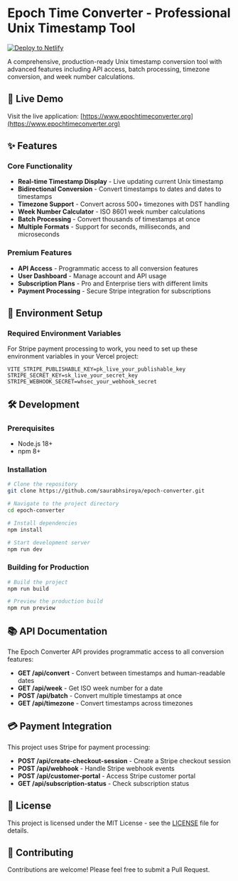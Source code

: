 # Epoch Time Converter - Professional Unix Timestamp Tool

[![Deploy to Netlify](https://www.netlify.com/img/deploy/button.svg)](https://app.netlify.com/start/deploy?repository=https://github.com/saurabhsiroya/epoch-converter)

A comprehensive, production-ready Unix timestamp conversion tool with advanced features including API access, batch processing, timezone conversion, and week number calculations.

## 🚀 Live Demo

Visit the live application: [https://www.epochtimeconverter.org](https://www.epochtimeconverter.org)

## ✨ Features

### Core Functionality
- **Real-time Timestamp Display** - Live updating current Unix timestamp
- **Bidirectional Conversion** - Convert timestamps to dates and dates to timestamps
- **Timezone Support** - Convert across 500+ timezones with DST handling
- **Week Number Calculator** - ISO 8601 week number calculations
- **Batch Processing** - Convert thousands of timestamps at once
- **Multiple Formats** - Support for seconds, milliseconds, and microseconds

### Premium Features
- **API Access** - Programmatic access to all conversion features
- **User Dashboard** - Manage account and API usage
- **Subscription Plans** - Pro and Enterprise tiers with different limits
- **Payment Processing** - Secure Stripe integration for subscriptions

## 🔧 Environment Setup

### Required Environment Variables

For Stripe payment processing to work, you need to set up these environment variables in your Vercel project:

```
VITE_STRIPE_PUBLISHABLE_KEY=pk_live_your_publishable_key
STRIPE_SECRET_KEY=sk_live_your_secret_key
STRIPE_WEBHOOK_SECRET=whsec_your_webhook_secret
```

## 🛠️ Development

### Prerequisites
- Node.js 18+
- npm 8+

### Installation
```bash
# Clone the repository
git clone https://github.com/saurabhsiroya/epoch-converter.git

# Navigate to the project directory
cd epoch-converter

# Install dependencies
npm install

# Start development server
npm run dev
```

### Building for Production
```bash
# Build the project
npm run build

# Preview the production build
npm run preview
```

## 📚 API Documentation

The Epoch Converter API provides programmatic access to all conversion features:

- **GET /api/convert** - Convert between timestamps and human-readable dates
- **GET /api/week** - Get ISO week number for a date
- **POST /api/batch** - Convert multiple timestamps at once
- **GET /api/timezone** - Convert timestamps across timezones

## 💳 Payment Integration

This project uses Stripe for payment processing:

- **POST /api/create-checkout-session** - Create a Stripe checkout session
- **POST /api/webhook** - Handle Stripe webhook events
- **POST /api/customer-portal** - Access Stripe customer portal
- **GET /api/subscription-status** - Check subscription status

## 📄 License

This project is licensed under the MIT License - see the [LICENSE](LICENSE) file for details.

## 👥 Contributing

Contributions are welcome! Please feel free to submit a Pull Request.

